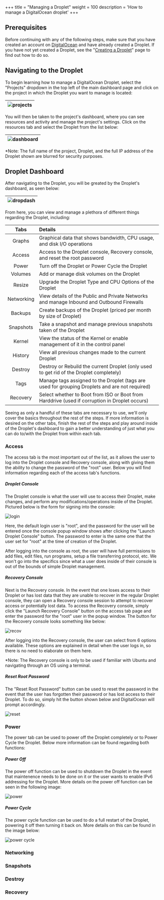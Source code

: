 +++
title = "Managing a Droplet"
weight = 100
description = 'How to manage a DigitalOcean droplet'
+++

## Prerequisites
Before continuing with any of the following steps, make sure that you have created an account on [DigitalOcean](https://DigitalOcean.com) and have already created a Droplet.  If you have not yet created a Droplet, see the "[Creating a Droplet](../creating-a-droplet/)" page to find out how to do so.

## Navigating to the Droplet
To begin learning how to manage a DigitalOcean Droplet, select the "Projects" dropdown in the top left of the main dashboard page and click on the project in which the Droplet you want to manage is located:

|![projects](projects.png?lightbox=false&text-align=left)|
|:--:|

You will then be taken to the project's dashboard, where you can see resources and activity and manage the project's settings.  Click on the resources tab and select the Droplet from the list below:

|![dashboard](dashboard.png?lightbox=false&text-align=left)|
|:--:|

*Note: The full name of the project, Droplet, and the full IP address of the Droplet shown are blurred for security purposes.

## Droplet Dashboard
After navigating to the Droplet, you will be greated by the Droplet's dashboard, as seen below:

|![dropdash](dropdash.png?lightbox=false&text-align=left)|
|:--:|

From here, you can view and manage a plethora of different things regarding the Droplet, including:

|Tabs|Details|
|:--:|:--|
|Graphs|Graphical data that shows bandwidth, CPU usage, and disk I/O operations|
|Access|Access to the Droplet console, Recovery console, and reset the root password|
|Power|Turn off the Droplet or Power Cycle the Droplet|
|Volumes|Add or manage disk volumes on the Droplet|
|Resize|Upgrade the Droplet Type and CPU Options of the Droplet|
|Networking|View details of the Public and Private Networks and manage Inbound and Outbound Firewalls|
|Backups|Create backups of the Droplet (priced per month by size of Droplet)|
|Snapshots|Take a snapshot and manage previous snapshots taken of the Droplet|
|Kernel|View the status of the Kernel or enable management of it in the control panel|
|History|View all previous changes made to the current Droplet|
|Destroy|Destroy or Rebuild the current Droplet (only used to get rid of the Droplet completely)|
|Tags|Manage tags assigned to the Droplet (tags are used for grouping Droplets and are not required)|
|Recovery|Select whether to Boot from ISO or Boot from Harddrive (used if corruption in Droplet occurs)|

Seeing as only a handful of these tabs are necessary to use, we'll only cover the basics throughout the rest of the steps.  If more information is desired on the other tabs, finish the rest of the steps and play around inside of the Droplet's dashboard to gain a better understanding of just what you can do to/with the Droplet from within each tab.

### Access
The access tab is the most important out of the list, as it allows the user to log into the Droplet console and Recovery console, along with giving them the ability to change the password of the "root" user.  Below you will find information regarding each of the access tab's functions.

##### Droplet Console
The Droplet console is what the user will use to access their Droplet, make changes, and perform any modifications/operations inside of the Droplet.  Pictured below is the form for signing into the console:

![login](dropcons.png?lightbox=false&text-align=left)

Here, the default login user is "root", and the password for the user will be entered once the console popup window shows after clicking the "Launch Droplet Console" button.  The password to enter is the same one that the user set for "root" at the time of creation of the Droplet.

After logging into the console as root, the user will have full permissions to add files, edit files, run programs, setup a file transferring protocol, etc.  We won't go into the specifics since what a user does inside of their console is out of the bounds of simple Droplet management.

##### Recovery Console
Next is the Recovery console.  In the event that one loses access to their Droplet or has lost data that they are unable to recover in the regular Droplet console, they can open a Recovery console session to attempt to recover access or potentially lost data.  To access the Recovery console, simply click the "Launch Recovery Console" button on the access tab page and enter the password for the "root" user in the popup window.  The button for the Recovery console looks something like below:

![recov](recov.png?lightbox=false&text-align=left)

After logging into the Recovery console, the user can select from 6 options available.  These options are explained in detail when the user logs in, so there is no need to elaborate on them here.

*Note: The Recovery console is only to be used if familiar with Ubuntu and navigating through an OS using a terminal.

##### Reset Root Password
The "Reset Root Password" button can be used to reset the password in the event that the user has forgotten their password or has lost access to their Droplet.  To do so, simply hit the button shown below and DigitalOcean will prompt accordingly.

![reset](reset.png?lightbox=false&text-align=left)

### Power
The power tab can be used to power off the Droplet completely or to Power Cycle the Droplet. Below more information can be found regarding both functions:

##### Power Off
The power off function can be used to shutdown the Droplet in the event that maintenence needs to be done on it or the user wants to enable IPv6 addressing for the Droplet.  More details on the power off function can be seen in the following image:

![power](power.png?lightbox=false&text-align=left)

##### Power Cycle
The power cycle function can be used to do a full restart of the Droplet, powering it off then turning it back on.  More details on this can be found in the image below:

![power cycle](powercyc.png?lightbox=false&text-align=left)

### Networking


### Snapshots


### Destroy


### Recovery

